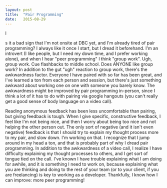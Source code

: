 ```yaml
---
layout: post
title:  "Pair Programming"
date:   2015-08-29
---
```


<p class="intro"><span class="dropcap">I</span><p>s it a bad sign that I'm not onsite at DBC yet, and I'm already tired of pair programming? I always like it once I start, but I dread it beforehand. I'm an introvert (I like people, but I need my down time, and I prefer working alone), and when I hear "peer programming" I think "group work". Ugh, group work. Cue flashbacks to middle school. Does ANYONE like group work? In addition to the gut "ugh" reaction to group work, there's the awkwardness factor. Everyone I have paired with so far has been great, and I've learned a ton from each person and session, but there's just something awkward about working one on one with someone you barely know. The awkwardness might be improved by pair programming in-person, since I think a lot of it has to do with pairing via google hangouts (you can't really get a good sense of body language on a video call).</p>

<p>Reading anonymous feedback has been less uncomfortable than pairing, but giving feedback is tough. When I give specific, constructive feedback, I feel like I'm not being nice, and then I worry about being too nice and not helping the other person out. The only sort of negative (and it isn't even negative) feedback is that I should try to explain my thought process more to my pair, and slow down. I'm working on that. I recognize that I jump around in my head a ton, and that is probably part of why I dread pair programming. In addition to the awkwardness of a video call, I realize I have difficulty explaining my thought processes to others, and I get sort of tongue tied on the call. I've known I have trouble explaining what I am doing for awhile, and it is something I need to work on, because explaining what you are thinking and doing to the rest of your team (or to your client, if you are freelancing) is key to working as a developer. Thankfully, I know how I can improve: more peer programming!</p>